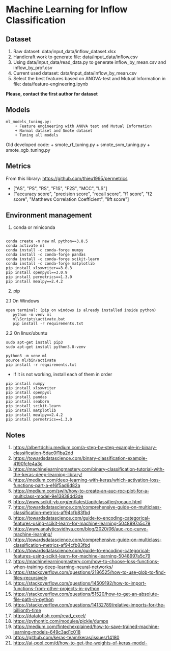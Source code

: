 
# Machine Learning for Inflow Classification

## Dataset 


1. Raw dataset: data/input_data/inflow_dataset.xlsx
2. Handicraft work to generate file: data/input_data/inflow.csv
3. Using data/input_data/read_data.py to generate inflow_by_mean.csv and inflow_by_prof.csv
4. Current used dataset: data/input_data/inflow_by_mean.csv
5. Select the best features based on ANOVA-test and Mutual Information in file: data/feature-engineering.ipynb

**Please, contact the first author for dataset**


## Models

```code 
ml_models_tuning.py: 
    + Feature engineering with ANOVA test and Mutual Information 
    + Normal dataset and Smote dataset 
    + Tuning all models 

```

Old developed code:
    + smote_rf_tuning.py
    + smote_svm_tuning.py
    + smote_xgb_tuning.py 


## Metrics
From this library: https://github.com/thieu1995/permetrics

- ["AS", "PS", "RS", "F1S", "F2S", "MCC", "LS"] 
- ["accuracy score", "precision score", "recall score", "f1 score", "f2 score", "Matthews Correlation Coefficient", "lift score"]


## Environment management

1. conda or miniconda

```code 

conda create -n new ml python==3.8.5                
conda activate ml
conda install -c conda-forge numpy
conda install -c conda-forge pandas
conda install -c conda-forge scikit-learn
conda install -c conda-forge matplotlib
pip install xlsxwriter==3.0.3
pip install openpyxl==3.0.9
pip install permetrics==1.3.0
pip install mealpy==2.4.2
```

2. pip

2.1 On Windows

```code 
open terminal: (pip on windows is already installed inside python)
   python -m venv ml
   ml\Scripts\activate.bat
   pip install -r requirements.txt
```

2.2 On linux/ubuntu

```code 
sudo apt-get install pip3
sudo apt-get install python3.8-venv

python3 -m venv ml 
source ml/bin/activate
pip install -r requirements.txt
```


- If it is not working, install each of them in order 

```code 
pip install numpy 
pip install xlsxwriter
pip install openpyxl
pip install pandas
pip install seaborn
pip install scikit-learn
pip install matplotlib
pip install mealpy==2.4.2
pip install permetrics==1.3.0
```


## Notes
1. https://albertdchiu.medium.com/a-step-by-step-example-in-binary-classification-5dac0f1ba2dd
2. https://towardsdatascience.com/binary-classification-example-4190fcfe4a3c
3. https://machinelearningmastery.com/binary-classification-tutorial-with-the-keras-deep-learning-library/
4. https://medium.com/deep-learning-with-keras/which-activation-loss-functions-part-a-e16f5ad6d82a
5. https://medium.com/swlh/how-to-create-an-auc-roc-plot-for-a-multiclass-model-9e13838dd3de
6. https://www.scikit-yb.org/en/latest/api/classifier/rocauc.html
7. https://towardsdatascience.com/comprehensive-guide-on-multiclass-classification-metrics-af94cfb83fbd
8. https://towardsdatascience.com/guide-to-encoding-categorical-features-using-scikit-learn-for-machine-learning-5048997a5c79
9. https://www.analyticsvidhya.com/blog/2020/06/auc-roc-curve-machine-learning/
10. https://towardsdatascience.com/comprehensive-guide-on-multiclass-classification-metrics-af94cfb83fbd
11. https://towardsdatascience.com/guide-to-encoding-categorical-features-using-scikit-learn-for-machine-learning-5048997a5c79
12. https://machinelearningmastery.com/how-to-choose-loss-functions-when-training-deep-learning-neural-networks/
13. https://stackoverflow.com/questions/2186525/how-to-use-glob-to-find-files-recursively
14. https://stackoverflow.com/questions/14509192/how-to-import-functions-from-other-projects-in-python
15. https://stackoverflow.com/questions/51520/how-to-get-an-absolute-file-path-in-python
16. https://stackoverflow.com/questions/14132789/relative-imports-for-the-billionth-time
17. https://datatofish.com/read_excel/
18. https://pythontic.com/modules/pickle/dumps
19. https://medium.com/fintechexplained/how-to-save-trained-machine-learning-models-649c3ad1c018
20. https://github.com/keras-team/keras/issues/14180
21. https://ai-pool.com/d/how-to-get-the-weights-of-keras-model-
